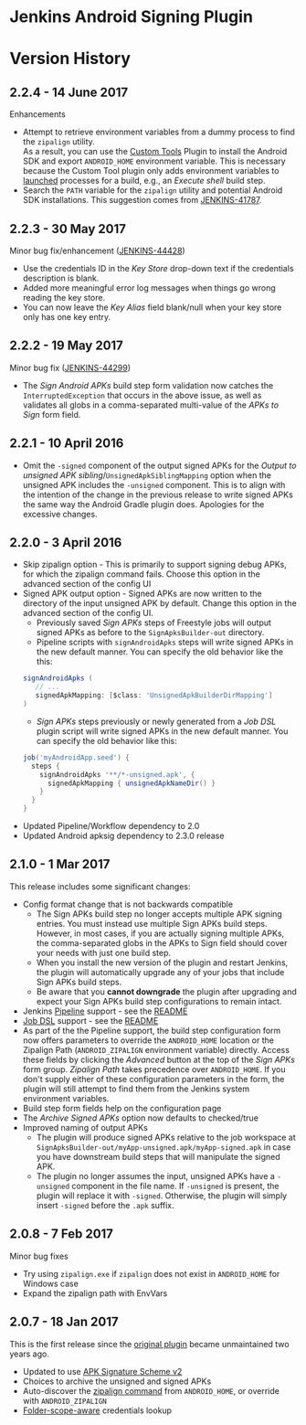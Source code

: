 # Jenkins Android Signing Plugin
# Version History

## 2.2.4 - 14 June 2017
Enhancements
* Attempt to retrieve environment variables from a dummy process to find the `zipalign` utility.  
  As a result, you can use the [Custom Tools](https://plugins.jenkins.io/custom-tools-plugin) Plugin 
  to install the Android SDK and export `ANDROID_HOME` environment variable.  This is necessary 
  because the Custom Tool plugin only adds environment variables to 
  [launched](http://javadoc.jenkins-ci.org/hudson/Launcher.DecoratedLauncher.html) processes for a build, 
  e.g., an _Execute shell_ build step.
* Search the `PATH` variable for the `zipalign` utility and potential Android SDK installations.  This
  suggestion comes from [JENKINS-41787](https://issues.jenkins-ci.org/browse/JENKINS-41787).


## 2.2.3 - 30 May 2017
Minor bug fix/enhancement ([JENKINS-44428](https://issues.jenkins-ci.org/browse/JENKINS-44428))
* Use the credentials ID in the _Key Store_ drop-down text if the credentials description is blank.
* Added more meaningful error log messages when things go wrong reading the key store.
* You can now leave the _Key Alias_ field blank/null when your key store only has one key entry.

## 2.2.2 - 19 May 2017
Minor bug fix ([JENKINS-44299](https://issues.jenkins-ci.org/browse/JENKINS-44299))
* The _Sign Android APKs_ build step form validation now catches the `InterruptedException` that occurs in the above issue,
  as well as validates all globs in a comma-separated multi-value of the _APKs to Sign_ form field. 

## 2.2.1 - 10 April 2016
* Omit the `-signed` component of the output signed APKs for the _Output to unsigned APK sibling_/`UnsignedApkSiblingMapping` 
  option when the unsigned APK includes the `-unsigned` component.  This is to align with the intention of the change in the 
  previous release to write signed APKs the same way the Android Gradle plugin does.  Apologies for the excessive changes.

## 2.2.0 - 3 April 2016
* Skip zipalign option - This is primarily to support signing debug APKs, for which the zipalign command fails.
  Choose this option in the advanced section of the config UI
* Signed APK output option - Signed APKs are now written to the directory of the input unsigned APK by default.  Change this option in the advanced section of 
  the config UI.  
  * Previously saved _Sign APKs_ steps of Freestyle jobs will output signed APKs as before to the
  `SignApksBuilder-out` directory.
  * Pipeline scripts with `signAndroidApks` steps will write signed APKs in the new default manner.
  You can specify the old behavior like the this: 
  ```groovy
  signAndroidApks (
     // ...
     signedApkMapping: [$class: 'UnsignedApkBuilderDirMapping']
  )
  ```
  * _Sign APKs_ steps previously or newly generated from a _Job DSL_ plugin script will write signed APKs in the new default manner.  You can specify the old
  behavior like this:
  ```groovy
  job('myAndroidApp.seed') {
    steps {
      signAndroidApks '**/*-unsigned.apk', {
        signedApkMapping { unsignedApkNameDir() }
      }
    }
  }
  ```
* Updated Pipeline/Workflow dependency to 2.0
* Updated Android apksig dependency to 2.3.0 release

## 2.1.0 - 1 Mar 2017
This release includes some significant changes:
* Config format change that is not backwards compatible
  * The Sign APKs build step no longer accepts multiple APK signing entries.  You must instead use multiple Sign APKs build steps.  However, in most cases, if you are actually signing multiple APKs, the comma-separated globs in the APKs to Sign field should cover your needs with just one build step.
  * When you install the new version of the plugin and restart Jenkins, the plugin will automatically upgrade any of your jobs that include Sign APKs build steps.
  * Be aware that you **cannot downgrade** the plugin after upgrading and expect your Sign APKs build step configurations to remain intact.
* Jenkins [Pipeline](https://jenkins.io/doc/book/pipeline/) support - see the [README](README.md)
* [Job DSL](https://github.com/jenkinsci/job-dsl-plugin/wiki) support - see the [README](README.md)
* As part of the the Pipeline support, the build step configuration form now offers parameters to override the `ANDROID_HOME` location or the Zipalign Path (`ANDROID_ZIPALIGN` environment variable) directly. Access these fields by clicking the _Advanced_ button at the top of the _Sign APKs_ form group. _Zipalign Path_ takes precedence over `ANDROID_HOME`. If you don't supply either of these configuration parameters in the form, the plugin will still attempt to find them from the Jenkins system environment variables.
* Build step form fields help on the configuration page
* The _Archive Signed APKs_ option now defaults to checked/true
* Improved naming of output APKs
  * The plugin will produce signed APKs relative to the job workspace at `SignApksBuilder-out/myApp-unsigned.apk/myApp-signed.apk` in case you have downstream build steps that will manipulate the signed APK.
  * The plugin no longer assumes the input, unsigned APKs have a `-unsigned` component in the file name.  If `-unsigned` is present, the plugin will replace it with `-signed`.  Otherwise, the plugin will simply insert `-signed` before the `.apk` suffix.
  
## 2.0.8 - 7 Feb 2017
Minor bug fixes
* Try using `zipalign.exe` if `zipalign` does not exist in `ANDROID_HOME` for Windows case
* Expand the zipalign path with EnvVars

## 2.0.7 - 18 Jan 2017
This is the first release since the [original plugin](https://github.com/bignerdranch/jenkins-android-signing) became unmaintained two years ago.
* Updated to use [APK Signature Scheme v2](https://source.android.com/security/apksigning/v2.html)
* Choices to archive the unsigned and signed APKs
* Auto-discover the [zipalign command](https://developer.android.com/studio/command-line/zipalign.html) from `ANDROID_HOME`, or override with `ANDROID_ZIPALIGN`
* [Folder-scope-aware](https://wiki.jenkins-ci.org/display/JENKINS/CloudBees+Folders+Plugin) credentials lookup